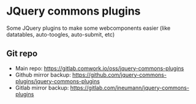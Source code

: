 # JQuery commons plugins

Some JQuery plugins to make some webcomponents easier (like datatables, auto-toogles, auto-submit, etc)

## Git repo

* Main repo: https://gitlab.comwork.io/oss/jquery-commons-plugins
* Github mirror backup: https://github.com/jquery-commons-plugins/jquery-commons-plugins
* Gitlab mirror backup: https://gitlab.com/ineumann/jquery-commons-plugins

